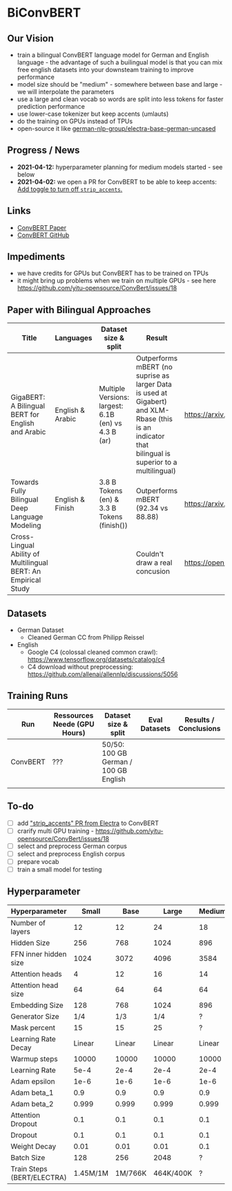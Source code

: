 # BiConvBERT

## Our Vision
- train a bilingual ConvBERT language model for German and English language - the advantage of such a builingual model is that you can mix free english datasets into your downsteam training to improve performance
- model size should be "medium" - somewhere between base and large - we will interpolate the parameters
- use a large and clean vocab so words are split into less tokens for faster prediction performance
- use lower-case tokenizer but keep accents (umlauts)
- do the training on GPUs instead of TPUs
- open-source it like [german-nlp-group/electra-base-german-uncased](https://huggingface.co/german-nlp-group/electra-base-german-uncased)

## Progress / News
- **2021-04-12:** hyperparameter planning for medium models started - see below
- **2021-04-02:** we open a PR for ConvBERT to be able to keep accents: [Add toggle to turn off `strip_accents`.](https://github.com/yitu-opensource/ConvBert/pull/17)

## Links
- [ConvBERT Paper](https://arxiv.org/abs/2008.02496)
- [ConvBERT GitHub](https://github.com/yitu-opensource/ConvBert)

## Impediments
- we have credits for GPUs but ConvBERT has to be trained on TPUs
- it might bring up problems when we train on multiple GPUs - see here https://github.com/yitu-opensource/ConvBert/issues/18

## Paper with Bilingual Approaches 
| Title                                                        | Languages        | Dataset size & split                                | Result                                                       | Links                                                        |
| ------------------------------------------------------------ | ---------------- | --------------------------------------------------- | ------------------------------------------------------------ | ------------------------------------------------------------ |
| GigaBERT: A Bilingual BERT for English and Arabic            | English & Arabic | Multiple Versions: largest: 6.1B (en) vs 4.3 B (ar) | Outperforms mBERT (no suprise as larger Data is used at Gigabert) and XLM-Rbase (this is an indicator that bilingual is superior to a multilingual) | https://arxiv.org/pdf/2004.14519v2.pdf                       |
| Towards Fully Bilingual Deep Language Modeling               | English & Finish | 3.8 B Tokens (en) & 3.3 B Tokens (finish())         | Outperforms mBERT (92.34 vs 88.88)                           | https://arxiv.org/pdf/2010.11639.pdf                         |
| Cross-Lingual Ability of Multilingual BERT: An Empirical Study |                  |                                                     | Couldn't draw a real concusion                               | https://openreview.net/pdf/1499e19238fd9d7ee8a9c7e7bb6f9e2c9e6a0adf.pdf |

## Datasets
- German Dataset
  - Cleaned German CC from Philipp Reissel
- English
  - Google C4 (colossal cleaned common crawl): https://www.tensorflow.org/datasets/catalog/c4
  - C4 download without preprocessing: https://github.com/allenai/allennlp/discussions/5056

## Training Runs
| Run      | Ressources Neede (GPU Hours) | Dataset size & split                  | Eval Datasets | Results / Conclusions |
| -------- | ---------------------------- | ------------------------------------- | ------------- | --------------------- |
| ConvBERT | ???                          | 50/50: 100 GB German / 100 GB English |               |                       |
|          |                              |                                       |               |                       |

## To-do
- [ ] add ["strip_accents" PR from Electra](https://github.com/google-research/electra/pull/88) to ConvBERT
- [ ] crarify multi GPU training - https://github.com/yitu-opensource/ConvBert/issues/18
- [ ] select and preprocess German corpus
- [ ] select and preprocess English corpus
- [ ] prepare vocab
- [ ] train a small model for testing

## Hyperparameter
Hyperparameter | Small | Base | Large | Medium
---------------|-------|------|-------|-------
Number of layers | 12 | 12 | 24 | 18
Hidden Size | 256 | 768 | 1024 | 896
FFN inner hidden size | 1024 | 3072 | 4096 | 3584
Attention heads | 4 | 12 | 16 | 14
Attention head size | 64 | 64 | 64 | 64
Embedding Size | 128 | 768 | 1024 | 896
Generator Size | 1/4 | 1/3 | 1/4 | ?
Mask percent | 15 | 15 | 25 | ?
Learning Rate Decay | Linear | Linear | Linear | Linear
Warmup steps | 10000 | 10000 | 10000 | 10000
Learning Rate | 5e-4 | 2e-4 | 2e-4 | 2e-4
Adam epsilon | 1e-6 | 1e-6 | 1e-6 | 1e-6
Adam beta_1 | 0.9 | 0.9 | 0.9 | 0.9
Adam beta_2 | 0.999 | 0.999 | 0.999 | 0.999
Attention Dropout | 0.1 | 0.1 | 0.1 | 0.1
Dropout | 0.1 | 0.1 | 0.1 | 0.1
Weight Decay | 0.01 | 0.01 | 0.01 | 0.1
Batch Size | 128 | 256 | 2048 | ?
Train Steps (BERT/ELECTRA) | 1.45M/1M | 1M/766K | 464K/400K | ?
